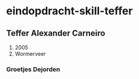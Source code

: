 # eindopdracht-skill-teffer
## Teffer Alexander Carneiro
1. 2005 
2. Wormerveer

### Groetjes Dejorden
